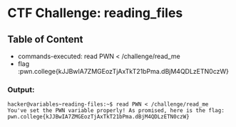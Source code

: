 # CTF Challenge: reading_files

## Table of Content

- commands-executed: read PWN < /challenge/read_me 
- flag :pwn.college{kJJBwIA7ZMGEozTjAxTkT21bPma.dBjM4QDLzETN0czW}



### Output:
```console
hacker@variables~reading-files:~$ read PWN < /challenge/read_me 
You've set the PWN variable properly! As promised, here is the flag:
pwn.college{kJJBwIA7ZMGEozTjAxTkT21bPma.dBjM4QDLzETN0czW}

```
